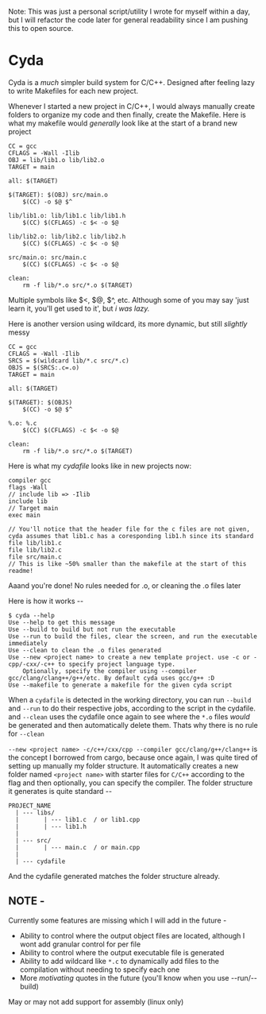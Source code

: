 Note: This was just a personal script/utility I wrote for myself within a day, but I will refactor the code later for general readability since I am pushing this to open source.

# Cyda
Cyda is a *much* simpler build system for C/C++. Designed after feeling lazy to write Makefiles for each new project. 

Whenever I started a new project in C/C++, I would always manually create folders to organize my code and then finally, create the Makefile. 
Here is what my makefile would *generally* look like at the start of a brand new project
```make
CC = gcc
CFLAGS = -Wall -Ilib
OBJ = lib/lib1.o lib/lib2.o
TARGET = main

all: $(TARGET)

$(TARGET): $(OBJ) src/main.o
	$(CC) -o $@ $^

lib/lib1.o: lib/lib1.c lib/lib1.h
	$(CC) $(CFLAGS) -c $< -o $@

lib/lib2.o: lib/lib2.c lib/lib2.h
	$(CC) $(CFLAGS) -c $< -o $@

src/main.o: src/main.c
	$(CC) $(CFLAGS) -c $< -o $@

clean:
	rm -f lib/*.o src/*.o $(TARGET)
```
Multiple symbols like $<, $@, $^, etc. Although some of you may say 'just learn it, you'll get used to it', but *i was lazy.*

Here is another version using wildcard, its more dynamic, but still *slightly* messy
```make
CC = gcc
CFLAGS = -Wall -Ilib
SRCS = $(wildcard lib/*.c src/*.c)
OBJS = $(SRCS:.c=.o)
TARGET = main

all: $(TARGET)

$(TARGET): $(OBJS)
	$(CC) -o $@ $^

%.o: %.c
	$(CC) $(CFLAGS) -c $< -o $@

clean:
	rm -f lib/*.o src/*.o $(TARGET)
```

Here is what my *cydafile* looks like in new projects now:
```
compiler gcc
flags -Wall
// include lib => -Ilib
include lib
// Target main
exec main

// You'll notice that the header file for the c files are not given, cyda assumes that lib1.c has a coresponding lib1.h since its standard
file lib/lib1.c
file lib/lib2.c
file src/main.c
// This is like ~50% smaller than the makefile at the start of this readme!
```
Aaand you're done! 
No rules needed for .o, or cleaning the .o files later

Here is how it works -- 
```
$ cyda --help
Use --help to get this message
Use --build to build but not run the executable
Use --run to build the files, clear the screen, and run the executable immediately
Use --clean to clean the .o files generated
Use --new <project name> to create a new template project. use -c or -cpp/-cxx/-c++ to specify project language type.
	Optionally, specify the compiler using --compiler gcc/clang/clang++/g++/etc. By default cyda uses gcc/g++ :D
Use --makefile to generate a makefile for the given cyda script
```
When a `cydafile` is detected in the working directory, you can run `--build` and `--run` to do their respective jobs, according to the script in the cydafile.
and `--clean` uses the cydafile once again to see where the `*.o` files *would* be generated and then automatically delete them. Thats why there is no rule for `--clean`

`--new <project name> -c/c++/cxx/cpp --compiler gcc/clang/g++/clang++` is the concept I borrowed from cargo, because once again, I was quite tired of setting up manually my folder structure. It automatically creates a new folder named `<project name>` with starter files for `C/C++` according to the flag and then optionally, you can specify the compiler. 
The folder structure it generates is quite standard --
```
PROJECT_NAME
  | --- libs/
  |       | --- lib1.c  / or lib1.cpp
  |       | --- lib1.h
  |
  | --- src/
  |       | --- main.c  / or main.cpp 
  |
  | --- cydafile
```
And the cydafile generated matches the folder structure already. 


## NOTE -
Currently some features are missing which I will add in the future - 
  * Ability to control where the output object files are located, although I wont add granular control for per file
  * Ability to control where the output executable file is generated
  * Ability to add wildcard like `*.c` to dynamically add files to the compilation without needing to specify each one
  * More *motivating* quotes in the future (you'll know when you use --run/--build)
  
May or may not add support for assembly (linux only)

